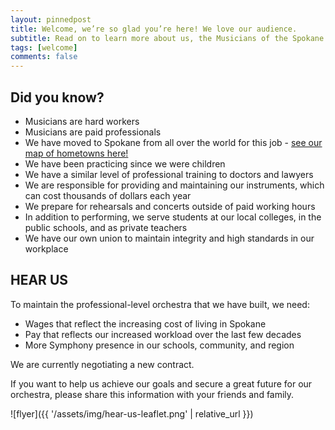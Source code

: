 ```yaml
---
layout: pinnedpost
title: Welcome, we’re so glad you’re here! We love our audience.
subtitle: Read on to learn more about us, the Musicians of the Spokane Symphony.
tags: [welcome]
comments: false
---
```


## Did you know?

* Musicians are hard workers
* Musicians are paid professionals
* We have moved to Spokane from all over the world for this job - [see our map of hometowns here!](http://www.spokanesymphonymusicians.org/about-us/)
* We have been practicing since we were children
* We have a similar level of professional training to doctors and lawyers
* We are responsible for providing and maintaining our instruments, which can cost thousands of dollars each year
* We prepare for rehearsals and concerts outside of paid working hours
* In addition to performing, we serve students at our local colleges, in the public schools, and as private teachers
* We have our own union to maintain integrity and high standards in our workplace

## HEAR US

To maintain the professional-level orchestra that we have built, we need:

* Wages that reflect the increasing cost of living in Spokane
* Pay that reflects our increased workload over the last few decades
* More Symphony presence in our schools, community, and region

We are currently negotiating a new contract.

If you want to help us achieve our goals and secure a great future for our orchestra, please share this information with your friends and family.

![flyer]({{ '/assets/img/hear-us-leaflet.png' | relative_url }})

